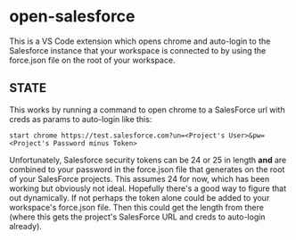 # open-salesforce

This is a VS Code extension which opens chrome and auto-login to the Salesforce instance that your workspace is connected to by using the force.json file on the root of your workspace.

## STATE

This works by running a command to open chrome to a SalesForce url with creds as params to auto-login like this: 

```start chrome https://test.salesforce.com?un=<Project's User>&pw=<Project's Password minus Token>```

Unfortunately, Salesforce security tokens can be 24 or 25 in length <b>and</b> are combined to your password in the force.json file that generates on the root of your SalesForce projects. This assumes 24 for now, which has been working but obviously not ideal. Hopefully there's a good way to figure that out dynamically. If not perhaps the token alone could be added to your workspace's force.json file. Then this could get the length from there (where this gets the project's SalesForce URL and creds to auto-login already).
